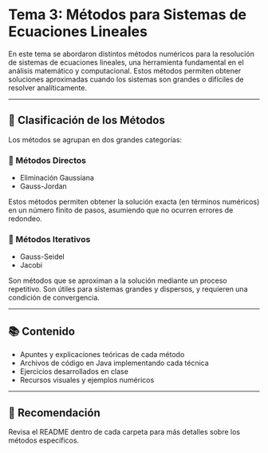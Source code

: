 # Tema 3: Métodos para Sistemas de Ecuaciones Lineales

En este tema se abordaron distintos métodos numéricos para la resolución de sistemas de ecuaciones lineales, una herramienta fundamental en el análisis matemático y computacional. Estos métodos permiten obtener soluciones aproximadas cuando los sistemas son grandes o difíciles de resolver analíticamente.

---

## 🔹 Clasificación de los Métodos

Los métodos se agrupan en dos grandes categorías:

### 📂 Métodos Directos
- Eliminación Gaussiana
- Gauss-Jordan

Estos métodos permiten obtener la solución exacta (en términos numéricos) en un número finito de pasos, asumiendo que no ocurren errores de redondeo.

### 📂 Métodos Iterativos
- Gauss-Seidel
- Jacobi

Son métodos que se aproximan a la solución mediante un proceso repetitivo. Son útiles para sistemas grandes y dispersos, y requieren una condición de convergencia.

---

## 📚 Contenido

- Apuntes y explicaciones teóricas de cada método
- Archivos de código en Java implementando cada técnica
- Ejercicios desarrollados en clase
- Recursos visuales y ejemplos numéricos

---

## 📝 Recomendación

Revisa el README dentro de cada carpeta para más detalles sobre los métodos específicos.

